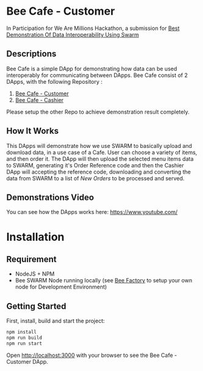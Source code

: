 # Bee Cafe - Customer

In Participation for We Are Millions Hackathon, a submission for [Best Demonstration Of Data Interoperability Using Swarm](https://gitcoin.co/issue/fairdatasociety/wam/2/100027831)

## Descriptions

Bee Cafe is a simple DApp for demonstrating how data can be used interoperably for communicating between DApps.
Bee Cafe consist of 2 DApps, with the following Repository :

1. [Bee Cafe - Customer](https://github.com/hnihsan/bee-cafe-customer)
2. [Bee Cafe - Cashier](https://github.com/hnihsan/bee-cafe-cashier)

Please setup the other Repo to achieve demonstration result completely.

## How It Works

This DApps will demonstrate how we use SWARM to basically upload and download data, in a use case of a Cafe.
User can choose a variety of items, and then order it. The DApp will then upload the selected menu items data to SWARM, generating it's Order Reference code and then the Cashier DApp will accepting the reference code, downloading and converting the data from SWARM to a list of _New Orders_ to be processed and served.

## Demonstrations Video

You can see how the DApps works here:
https://www.youtube.com/

# Installation

## Requirement

- NodeJS + NPM
- Bee SWARM Node running locally (see [Bee Factory](https://github.com/ethersphere/bee-factory) to setup your own node for Development Environment)

## Getting Started

First, install, build and start the project:

```bash
npm install
npm run build
npm run start
```

Open [http://localhost:3000](http://localhost:3000) with your browser to see the Bee Cafe - Customer DApp.
